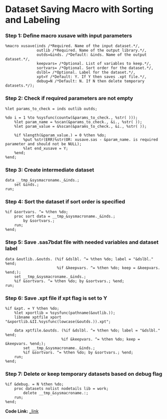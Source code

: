 # Dataset Saving Macro with Sorting and Labeling

### Step 1: Define macro xusave with input parameters
```sas
%macro xusave(inds /*Required. Name of the input dataset.*/,
              outlib /*Required. Name of the output library.*/,
              outds=&inds. /*Default: &inds. Name of the output dataset.*/,
              keepvars= /*Optional. List of variables to keep.*/,
              sortvars= /*Optional. Sort order for the dataset.*/,
              dslbl= /*Optional. Label for the dataset.*/,
              xpt=Y /*Default: Y. If Y then saves .xpt file.*/,
              debug=N /*Default: N. If N then delete temporary datasets.*/);
```

### Step 2: Check if required parameters are not empty
```sas
%let params_to_check = inds outlib outds;

%do i = 1 %to %sysfunc(countw(&params_to_check., %str( )));
    %let param_name = %scan(&params_to_check., &i., %str( ));
    %let param_value = &%scan(&params_to_check., &i., %str( ));

    %if %length(&param_value.) = 0 %then %do;
        %put %str(ERR)%str(OR: xusave.sas - &param_name. is required parameter and should not be NULL);
        %let end_xusave = Y;
    %end;
%end;
```

### Step 3: Create intermediate dataset
```sas
data __tmp_&sysmacroname._&inds.;
    set &inds.;
run;
```

### Step 4: Sort the dataset if sort order is specified
```sas
%if &sortvars. ^= %then %do;
    proc sort data = __tmp_&sysmacroname._&inds.;
        by &sortvars.;
    run;
%end;
```

### Step 5: Save .sas7bdat file with needed variables and dataset label
```sas
data &outlib..&outds. (%if &dslbl. ^= %then %do; label = "&dslbl." %end;
                       %if &keepvars. ^= %then %do; keep = &keepvars. %end;); 
    set __tmp_&sysmacroname._&inds.;
    %if &sortvars. ^= %then %do; by &sortvars.; %end;
run;
```

### Step 6: Save .xpt file if xpt flag is set to Y
```sas
%if &xpt. = Y %then %do;
    %let xportlib = %sysfunc(pathname(&outlib.));
    libname xptfile xport "&xportlib.&II.%sysfunc(lowcase(&outds.)).xpt";

    data xptfile.&outds. (%if &dslbl. ^= %then %do; label = "&dslbl." %end;
                         %if &keepvars. ^= %then %do; keep = &keepvars. %end;);
        set __tmp_&sysmacroname._&inds.;
        %if &sortvars. ^= %then %do; by &sortvars.; %end;
    run;
%end;
```

### Step 7: Delete or keep temporary datasets based on debug flag
```sas
%if &debug. = N %then %do;
    proc datasets nolist nodetails lib = work;
        delete __tmp_&sysmacroname.:;
    run;
%end;
```

**Code Link:** [_link](https://github.com/atorus-research/atorus-sas-macros/blob/dev/sas/global/xusave.sas)
